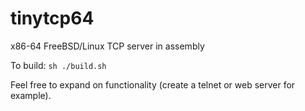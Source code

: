 # tinytcp64

x86-64 FreeBSD/Linux TCP server in assembly

To build: `sh ./build.sh`

Feel free to expand on functionality (create a telnet or web server for example).
